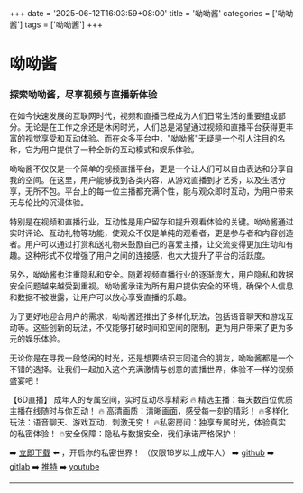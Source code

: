 +++
date = '2025-06-12T16:03:59+08:00'
title = '呦呦酱'
categories = ['呦呦酱']
tags = ['呦呦酱']
+++

# 呦呦酱

### 探索呦呦酱，尽享视频与直播新体验

在如今快速发展的互联网时代，视频和直播已经成为人们日常生活的重要组成部分。无论是在工作之余还是休闲时光，人们总是渴望通过视频和直播平台获得更丰富的视觉享受和互动体验。而在众多平台中，"呦呦酱"无疑是一个引人注目的名称，它为用户提供了一种全新的互动模式和娱乐体验。

呦呦酱不仅仅是一个简单的视频直播平台，更是一个让人们可以自由表达和分享自我的空间。在这里，用户能够找到各类内容，从游戏直播到才艺秀，以及生活分享，无所不包。平台上的每一位主播都充满个性，能与观众即时互动，为用户带来无与伦比的沉浸体验。

特别是在视频和直播行业，互动性是用户留存和提升观看体验的关键。呦呦酱通过实时评论、互动礼物等功能，使观众不仅是单纯的观看者，更是参与者和内容创造者。用户可以通过打赏和送礼物来鼓励自己的喜爱主播，让交流变得更加生动和有趣。这种形式不仅增强了用户之间的连接感，也大大提升了平台的活跃度。

另外，呦呦酱也注重隐私和安全。随着视频直播行业的逐渐庞大，用户隐私和数据安全问题越来越受到重视。呦呦酱承诺为所有用户提供安全的环境，确保个人信息和数据不被泄露，让用户可以放心享受直播的乐趣。

为了更好地迎合用户的需求，呦呦酱还推出了多样化玩法，包括语音聊天和游戏互动等。这些创新的玩法，不仅能够打破时间和空间的限制，更为用户带来了更为多元的娱乐体验。

无论你是在寻找一段悠闲的时光，还是想要结识志同道合的朋友，呦呦酱都是一个不错的选择。让我们一起加入这个充满激情与创意的直播世界，体验不一样的视频盛宴吧！

【6D直播】
成年人的专属空间，实时互动尽享精彩
🔥 精选主播：每天数百位优质主播在线随时与你互动！
🔥 高清画质：清晰画面，感受每一刻的精彩！
🔥多样化玩法：语音聊天、游戏互动，刺激无穷！
🔥私密房间：独享专属时光，体验真实的私密体验！
🔥安全保障：隐私与数据安全，我们承诺严格保护！

➡️ [立即下载](https://down123.s3.ap-east-1.amazonaws.com/down/down.html?channelCode=blog) ⬅️ ，开启你的私密世界！
（仅限18岁以上成年人）
➡️ [github](https://aldult-live.github.io/)
➡️ [gitlab](https://seo-09598d.gitlab.io/)
➡️ [推特](https://x.com/wegame33)
➡️ [youtube](https://www.youtube.com/@6Dlive)

---
